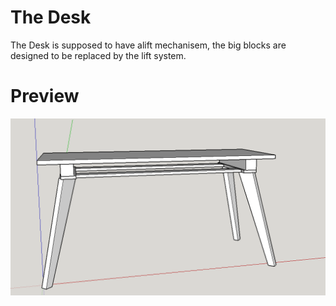 # The Desk 

The Desk is supposed to have  alift mechanisem, the big blocks are designed to be replaced by the lift system. 

# Preview 

![Desk Design](https://github.com/omid-s/furniture/blob/main/assets/computerDesk.png)
